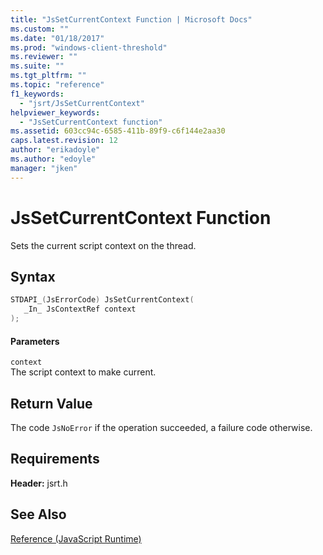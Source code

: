 ```yaml
---
title: "JsSetCurrentContext Function | Microsoft Docs"
ms.custom: ""
ms.date: "01/18/2017"
ms.prod: "windows-client-threshold"
ms.reviewer: ""
ms.suite: ""
ms.tgt_pltfrm: ""
ms.topic: "reference"
f1_keywords: 
  - "jsrt/JsSetCurrentContext"
helpviewer_keywords: 
  - "JsSetCurrentContext function"
ms.assetid: 603cc94c-6585-411b-89f9-c6f144e2aa30
caps.latest.revision: 12
author: "erikadoyle"
ms.author: "edoyle"
manager: "jken"
---
```

# JsSetCurrentContext Function
Sets the current script context on the thread.  
  
## Syntax  
  
```cpp  
STDAPI_(JsErrorCode) JsSetCurrentContext(  
   _In_ JsContextRef context  
);  
```  
  
#### Parameters  
 `context`  
 The script context to make current.  
  
## Return Value  
 The code `JsNoError` if the operation succeeded, a failure code otherwise.  
  
## Requirements  
 **Header:** jsrt.h  
  
## See Also  
 [Reference (JavaScript Runtime)](../chakra-hosting/reference-javascript-runtime.md)